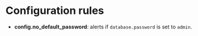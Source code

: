 # Configuration rules

- **config.no_default_password**: alerts if `database.password` is set to `admin`.
